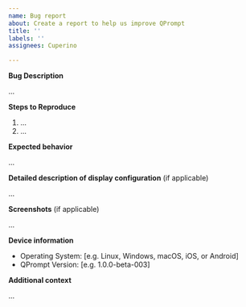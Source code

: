 ```yaml
---
name: Bug report
about: Create a report to help us improve QPrompt
title: ''
labels: ''
assignees: Cuperino

---
```


**Bug Description**

...

**Steps to Reproduce**

1. ...
2. ...

**Expected behavior**

...

**Detailed description of display configuration** (if applicable)

...

**Screenshots** (if applicable)

...

**Device information**
 - Operating System: [e.g. Linux, Windows, macOS, iOS, or Android]
 - QPrompt Version: [e.g. 1.0.0-beta-003]

**Additional context**

...

